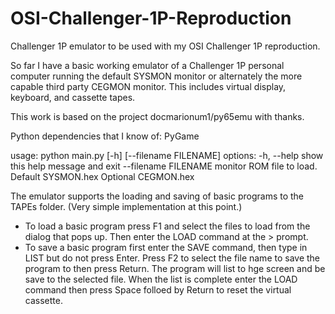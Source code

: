 # OSI-Challenger-1P-Reproduction
Challenger 1P emulator to be used with my OSI Challenger 1P reproduction.

So far I have a basic working emulator of a Challenger 1P personal computer running the default SYSMON monitor or alternately the more capable third party CEGMON monitor. This includes virtual display, keyboard, and cassette tapes.

This work is based on the project docmarionum1/py65emu with thanks.

Python dependencies that I know of: PyGame

usage: python main.py [-h] [--filename FILENAME]
options:
  -h, --help           show this help message and exit
  --filename FILENAME  monitor ROM file to load. Default SYSMON.hex  Optional CEGMON.hex
  
The emulator supports the loading and saving of basic programs to the TAPEs folder. (Very simple implementation at this point.)
- To load a basic program press F1 and select the files to load from the dialog that pops up. Then enter the LOAD command at the > prompt.
- To save a basic program first enter the SAVE command, then type in LIST but do not press Enter. Press F2 to select the file name to save the program to then press Return. The program will list to hge screen and be save to the selected file. When the list is complete enter the LOAD command then press Space folloed by Return to reset the virtual cassette.

